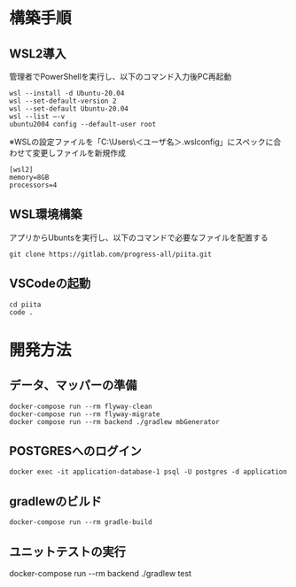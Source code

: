 # 構築手順
## WSL2導入
管理者でPowerShellを実行し、以下のコマンド入力後PC再起動
```
wsl --install -d Ubuntu-20.04
wsl --set-default-version 2
wsl --set-default Ubuntu-20.04
wsl --list –-v
ubuntu2004 config --default-user root
```
※WSLの設定ファイルを「C:\Users\＜ユーザ名＞.wslconfig」にスペックに合わせて変更しファイルを新規作成
```
[wsl2]
memory=8GB
processors=4
```

## WSL環境構築
アプリからUbuntsを実行し、以下のコマンドで必要なファイルを配置する
```
git clone https://gitlab.com/progress-all/piita.git
```

## VSCodeの起動
```
cd piita
code .
```

# 開発方法
## データ、マッパーの準備
```
docker-compose run --rm flyway-clean
docker-compose run --rm flyway-migrate
docker compose run --rm backend ./gradlew mbGenerator
```

## POSTGRESへのログイン
```
docker exec -it application-database-1 psql -U postgres -d application
```

## gradlewのビルド
```
docker-compose run --rm gradle-build
```

## ユニットテストの実行
docker-compose run --rm backend ./gradlew test